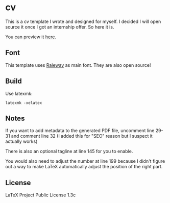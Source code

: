 # cv

This is a cv template I wrote and designed for myself. I decided I will open
source it once I got an internship offer. So here it is.

You can preview it [here](./cv.pdf).

## Font

This template uses [Raleway](https://github.com/impallari/Raleway) as main font.
They are also open source!

## Build

Use latexmk:

    latexmk -xelatex

## Notes

If you want to add metadata to the generated PDF file, uncomment line 29-31 and
comment line 32 (I added this for "SEO" reason but I suspect it actually works)

There is also an optional tagline at line 145 for you to enable.

You would also need to adjust the number at line 199 because I didn't figure out
a way to make LaTeX automatically adjust the position of the right part.

## License

LaTeX Project Public License 1.3c
